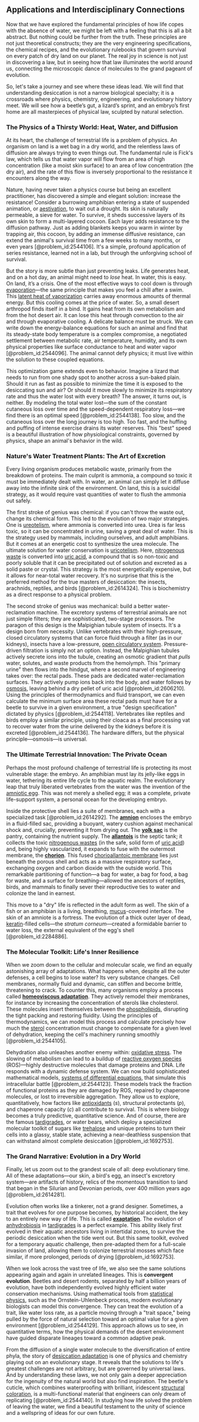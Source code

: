 ## Applications and Interdisciplinary Connections

Now that we have explored the fundamental principles of how life copes with the absence of water, we might be left with a feeling that this is all a bit abstract. But nothing could be further from the truth. These principles are not just theoretical constructs; they are the very engineering specifications, the chemical recipes, and the evolutionary rulebooks that govern survival on every patch of dry land on our planet. The real joy in science is not just in discovering a law, but in seeing how that law illuminates the world around us, connecting the microscopic dance of molecules to the grand pageant of evolution.

So, let's take a journey and see where these ideas lead. We will find that understanding desiccation is not a narrow biological specialty; it is a crossroads where physics, chemistry, engineering, and evolutionary history meet. We will see how a beetle’s gut, a lizard’s sprint, and an embryo’s first home are all masterpieces of physical law, sculpted by natural selection.

### The Physics of a Thirsty World: Heat, Water, and Diffusion

At its heart, the challenge of terrestrial life is a problem of physics. An organism on land is a wet bag in a dry world, and the relentless laws of diffusion are always trying to even things out. The fundamental rule is Fick's law, which tells us that water vapor will flow from an area of high concentration (like a moist skin surface) to an area of low concentration (the dry air), and the rate of this flow is inversely proportional to the resistance it encounters along the way.

Nature, having never taken a physics course but being an excellent practitioner, has discovered a simple and elegant solution: increase the resistance! Consider a burrowing amphibian entering a state of suspended animation, or [aestivation](@article_id:153684), to wait out a drought. Its skin is naturally permeable, a sieve for water. To survive, it sheds successive layers of its own skin to form a multi-layered cocoon. Each layer adds resistance to the diffusion pathway. Just as adding blankets keeps you warm in winter by trapping air, this cocoon, by adding an immense diffusive resistance, can extend the animal's survival time from a few weeks to many months, or even years [@problem_id:2544106]. It's a simple, profound application of series resistance, learned not in a lab, but through the unforgiving school of survival.

But the story is more subtle than just preventing leaks. Life generates heat, and on a hot day, an animal might need to *lose* heat. In water, this is easy. On land, it’s a crisis. One of the most effective ways to cool down is through [evaporation](@article_id:136770)—the same principle that makes you feel a chill after a swim. This [latent heat of vaporization](@article_id:141680) carries away enormous amounts of thermal energy. But this cooling comes at the price of water. So, a small desert arthropod finds itself in a bind. It gains heat from its own metabolism and from the hot desert air. It can lose this heat through convection to the air and through evaporative cooling. A delicate balance must be struck. We can write down the energy-balance equations for such an animal and find that its steady-state body temperature is a complex compromise, a negotiated settlement between metabolic rate, air temperature, humidity, and its own physical properties like surface conductance to heat and water vapor [@problem_id:2544096]. The animal cannot defy physics; it must live within the solution to these coupled equations.

This optimization game extends even to behavior. Imagine a lizard that needs to run from one shady spot to another across a sun-baked plain. Should it run as fast as possible to minimize the time it is exposed to the desiccating sun and air? Or should it move slowly to minimize its respiratory rate and thus the water lost with every breath? The answer, it turns out, is neither. By modeling the total water lost—the sum of the constant cutaneous loss over time and the speed-dependent respiratory loss—we find there is an optimal speed [@problem_id:2544138]. Too slow, and the cutaneous loss over the long journey is too high. Too fast, and the huffing and puffing of intense exercise drains its water reserves. This "best" speed is a beautiful illustration of how physiological constraints, governed by physics, shape an animal's behavior in the wild.

### Nature's Water Treatment Plants: The Art of Excretion

Every living organism produces metabolic waste, primarily from the breakdown of proteins. The main culprit is ammonia, a compound so toxic it must be immediately dealt with. In water, an animal can simply let it diffuse away into the infinite sink of the environment. On land, this is a suicidal strategy, as it would require vast quantities of water to flush the ammonia out safely.

The first stroke of genius was chemical: if you can't throw the waste out, change its chemical form. This led to the evolution of two major strategies. One is [ureotelism](@article_id:151300), where ammonia is converted into urea. Urea is far less toxic, so it can be concentrated in urine, saving a great deal of water. This is the strategy used by mammals, including ourselves, and adult amphibians. But it comes at an energetic cost to synthesize the urea molecule. The ultimate solution for water conservation is [uricotelism](@article_id:151283). Here, [nitrogenous waste](@article_id:142018) is converted into [uric acid](@article_id:154848), a compound that is so non-toxic and poorly soluble that it can be precipitated out of solution and excreted as a solid paste or crystal. This strategy is the most energetically expensive, but it allows for near-total water recovery. It's no surprise that this is the preferred method for the true masters of desiccation: the insects, arachnids, reptiles, and birds [@problem_id:2614324]. This is biochemistry as a direct response to a physical problem.

The second stroke of genius was mechanical: build a better water-reclamation machine. The excretory systems of terrestrial animals are not just simple filters; they are sophisticated, two-stage processors. The paragon of this design is the Malpighian tubule system of insects. It's a design born from necessity. Unlike vertebrates with their high-pressure, closed circulatory systems that can force fluid through a filter (as in our kidneys), insects have a low-pressure, [open circulatory system](@article_id:142039). Pressure-driven filtration is simply not an option. Instead, the Malpighian tubules actively secrete ions into the tubule, creating an osmotic gradient that *pulls* water, solutes, and waste products from the hemolymph. This "primary urine" then flows into the hindgut, where a second marvel of engineering takes over: the rectal pads. These pads are dedicated water-reclamation surfaces. They actively pump ions back into the body, and water follows by [osmosis](@article_id:141712), leaving behind a dry pellet of uric acid [@problem_id:2606210]. Using the principles of thermodynamics and fluid transport, we can even calculate the minimum surface area these rectal pads must have for a beetle to survive in a given environment, a true "design specification" dictated by physics [@problem_id:2544118]. Vertebrates like reptiles and birds employ a similar principle, using their cloaca as a final processing vat to recover water from the urine delivered by the kidneys before it is excreted [@problem_id:2544136]. The hardware differs, but the physical principle—osmosis—is universal.

### The Ultimate Terrestrial Innovation: The Private Ocean

Perhaps the most profound challenge of terrestrial life is protecting its most vulnerable stage: the embryo. An amphibian must lay its jelly-like eggs in water, tethering its entire life cycle to the aquatic realm. The evolutionary leap that truly liberated vertebrates from the water was the invention of the [amniotic egg](@article_id:144865). This was not merely a shelled egg; it was a complete, private life-support system, a personal ocean for the developing embryo.

Inside the protective shell lies a suite of membranes, each with a specialized task [@problem_id:2614292]. The **[amnion](@article_id:172682)** encloses the embryo in a fluid-filled sac, providing a buoyant, watery cushion against mechanical shock and, crucially, preventing it from drying out. The **[yolk sac](@article_id:276421)** is the pantry, containing the nutrient supply. The **[allantois](@article_id:175955)** is the septic tank; it collects the toxic [nitrogenous wastes](@article_id:154963) (in the safe, solid form of [uric acid](@article_id:154848)) and, being highly vascularized, it expands to fuse with the outermost membrane, the **[chorion](@article_id:173571)**. This fused [chorioallantoic membrane](@article_id:267072) lies just beneath the porous shell and acts as a massive respiratory surface, exchanging oxygen and carbon dioxide with the outside world. This remarkable partitioning of function—a bag for water, a bag for food, a bag for waste, and a surface for breathing—allowed the ancestors of reptiles, birds, and mammals to finally sever their reproductive ties to water and colonize the land in earnest.

This move to a "dry" life is reflected in the adult form as well. The skin of a fish or an amphibian is a living, breathing, [mucus](@article_id:191859)-covered interface. The skin of an amniote is a fortress. The evolution of a thick outer layer of dead, [keratin](@article_id:171561)-filled cells—the *stratum corneum*—created a formidable barrier to water loss, the external equivalent of the egg's shell [@problem_id:2284886].

### The Molecular Toolkit: Life's Inner Resilience

When we zoom down to the cellular and molecular scale, we find an equally astonishing array of adaptations. What happens when, despite all the outer defenses, a cell begins to lose water? Its very substance changes. Cell membranes, normally fluid and dynamic, can stiffen and become brittle, threatening to crack. To counter this, many organisms employ a process called **[homeoviscous adaptation](@article_id:145115)**. They actively remodel their membranes, for instance by increasing the concentration of sterols like cholesterol. These molecules insert themselves between the [phospholipids](@article_id:141007), disrupting the tight packing and restoring fluidity. Using the principles of thermodynamics, we can model this process and calculate precisely how much the [sterol](@article_id:172693) concentration must change to compensate for a given level of dehydration, keeping the cell's machinery running smoothly [@problem_id:2544105].

Dehydration also unleashes another enemy within: [oxidative stress](@article_id:148608). The slowing of metabolism can lead to a buildup of [reactive oxygen species](@article_id:143176) (ROS)—highly destructive molecules that damage proteins and DNA. Life responds with a dynamic defense system. We can now build sophisticated mathematical models, [systems of differential equations](@article_id:147721), that simulate this intracellular battle [@problem_id:2544123]. These models track the fraction of functional proteins as they are damaged by ROS, repaired by chaperone molecules, or lost to irreversible aggregation. They allow us to explore, quantitatively, how factors like [antioxidants](@article_id:199856) ($s$), structural protectants ($p$), and chaperone capacity ($c$) all contribute to survival. This is where biology becomes a truly predictive, quantitative science. And of course, there are the famous [tardigrades](@article_id:151204), or water bears, which deploy a specialized molecular toolkit of sugars like [trehalose](@article_id:148212) and unique proteins to turn their cells into a glassy, stable state, achieving a near-deathless suspension that can withstand almost complete desiccation [@problem_id:1692753].

### The Grand Narrative: Evolution in a Dry World

Finally, let us zoom out to the grandest scale of all: deep evolutionary time. All of these adaptations—our skin, a bird's egg, an insect's excretory system—are artifacts of history, relics of the momentous transition to land that began in the Silurian and Devonian periods, over 400 million years ago [@problem_id:2614281].

Evolution often works like a tinkerer, not a grand designer. Sometimes, a trait that evolves for one purpose becomes, by historical accident, the key to an entirely new way of life. This is called **[exaptation](@article_id:170340)**. The evolution of [anhydrobiosis](@article_id:154984) in [tardigrades](@article_id:151204) is a perfect example. This ability likely first evolved in their aquatic ancestors living in intertidal zones, to survive the periodic desiccation when the tide went out. But this same toolkit, evolved for a temporary aquatic challenge, then pre-adapted them for a full-scale invasion of land, allowing them to colonize terrestrial mosses which face similar, if more prolonged, periods of drying [@problem_id:1692753].

When we look across the vast tree of life, we also see the same solutions appearing again and again in unrelated lineages. This is **convergent evolution**. Beetles and desert rodents, separated by half a billion years of evolution, have both independently evolved highly efficient water conservation mechanisms. Using mathematical tools from [statistical physics](@article_id:142451), such as the Ornstein-Uhlenbeck process, modern evolutionary biologists can model this convergence. They can treat the evolution of a trait, like water loss rate, as a particle moving through a "trait space," being pulled by the force of natural selection toward an optimal value for a given environment [@problem_id:2544129]. This approach allows us to see, in quantitative terms, how the physical demands of the desert environment have guided disparate lineages toward a common adaptive peak.

From the diffusion of a single water molecule to the diversification of entire phyla, the story of [desiccation adaptation](@article_id:167025) is one of physics and chemistry playing out on an evolutionary stage. It reveals that the solutions to life's greatest challenges are not arbitrary, but are governed by universal laws. And by understanding these laws, we not only gain a deeper appreciation for the ingenuity of the natural world but also find inspiration. The beetle's cuticle, which combines waterproofing with brilliant, iridescent [structural coloration](@article_id:263353), is a multi-functional material that engineers can only dream of replicating [@problem_id:2544140]. In studying how life solved the problem of leaving the water, we find a beautiful testament to the unity of science and a wellspring of ideas for our own future.